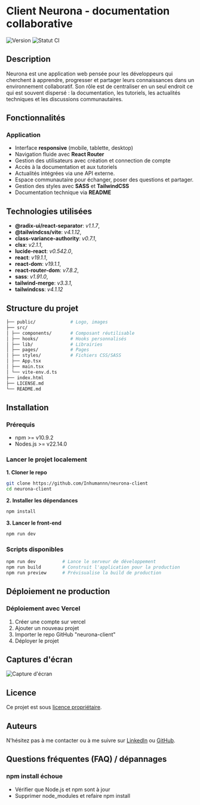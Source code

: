 # Client Neurona - documentation collaborative

![Version](https://img.shields.io/badge/Version-1-0-0-blue.svg)
![Statut CI](https://img.shields.io/badge/CI-Passing-brightgreen.svg)

## Description

Neurona est une application web pensée pour les développeurs qui cherchent à apprendre, progresser et partager leurs connaissances dans un environnement collaboratif. Son rôle est de centraliser en un seul endroit ce qui est souvent dispersé : la documentation, les tutoriels, les actualités techniques et les discussions communautaires.

## Fonctionnalités

### Application

- Interface **responsive** (mobile, tablette, desktop)
- Navigation fluide avec **React Router**
- Gestion des utilisateurs avec création et connection de compte
- Accès à la documentation et aux tutoriels
- Actualités intégrées via une API externe.
- Espace communautaire pour échanger, poser des questions et partager.
- Gestion des styles avec **SASS** et **TailwindCSS**
- Documentation technique via **README**

## Technologies utilisées

- **@radix-ui/react-separator**: _v1.1.7_,
- **@tailwindcss/vite**: _v4.1.12_,
- **class-variance-authority**: _v0.7.1_,
- **clsx**: _v2.1.1_,
- **lucide-react**: _v0.542.0_,
- **react**: _v19.1.1_,
- **react-dom**: _v19.1.1_,
- **react-router-dom**: _v7.8.2_,
- **sass**: _v1.91.0_,
- **tailwind-merge**: _v3.3.1_,
- **tailwindcss**: _v4.1.12_

## Structure du projet

```bash
├── public/             # Logo, images
├── src/
│ ├── components/       # Composant réutilisable
│ ├── hooks/            # Hooks personnalisés
│ ├── lib/              # Librairies
│ ├── pages/            # Pages
│ ├── styles/           # Fichiers CSS/SASS
│ ├── App.tsx
│ ├── main.tsx
│ └── vite-env.d.ts
├── index.html
├── LICENSE.md
└── README.md
```

## Installation

### Prérequis

- npm >= v10.9.2
- Nodes.js >= v22.14.0

### Lancer le projet localement

**1. Cloner le repo**

```bash
git clone https://github.com/Inhumannn/neurona-client
cd neurona-client
```

**2. Installer les dépendances**

```bash
npm install
```

**3. Lancer le front-end**

```bash
npm run dev
```

### Scripts disponibles

```bash
npm run dev          # Lance le serveur de développement
npm run build        # Construit l'application pour la production
npm run preview      # Prévisualise la build de production
```

## Déploiement ne production

### Déploiement avec Vercel

1. Créer une compte sur vercel
2. Ajouter un nouveau projet
3. Importer le repo GitHub "neurona-client"
4. Déployer le projet

## Captures d'écran

![Capture d'écran]()

## Licence

Ce projet est sous [licence propriétaire](LICENSE.md).

## Auteurs

N'hésitez pas à me contacter ou à me suivre sur [LinkedIn](https://www.linkedin.com/in/thomas-pena-bermond/) ou [GitHub](https://github.com/Inhumannn).

## Questions fréquentes (FAQ) / dépannages

### npm install échoue

- Vérifier que Node.js et npm sont à jour
- Supprimer node_modules et refaire npm install
